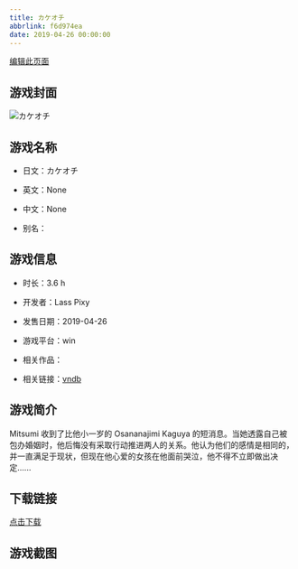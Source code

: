 ```yaml
---
title: カケオチ
abbrlink: f6d974ea
date: 2019-04-26 00:00:00
---
```

[编辑此页面](https://github.com/ACG-3/ADV3-source/blob/main/source/_posts/%E3%82%AB%E3%82%B1%E3%82%AA%E3%83%81.md)

## 游戏封面

![カケオチ](https://pan.timero.xyz/d/onedrive/img_lib_001/%E3%82%AB%E3%82%B1%E3%82%AA%E3%83%81_cover.avif)


## 游戏名称

- 日文：カケオチ
- 英文：None
- 中文：None

- 别名：


## 游戏信息

- 时长：3.6 h
- 开发者：Lass Pixy
- 发售日期：2019-04-26
- 游戏平台：win
- 相关作品：

- 相关链接：[vndb](https://vndb.org/v25329)


## 游戏简介

Mitsumi 收到了比他小一岁的 Osananajimi Kaguya 的短消息。当她透露自己被包办婚姻时，他后悔没有采取行动推进两人的关系。他认为他们的感情是相同的，并一直满足于现状，但现在他心爱的女孩在他面前哭泣，他不得不立即做出决定......




## 下载链接

[点击下载](https://pan.timero.xyz/onedrive/adv_lib_001/%E3%82%AB%E3%82%B1%E3%82%AA%E3%83%81)


## 游戏截图


